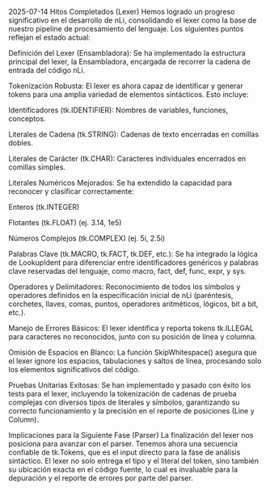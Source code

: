 2025-07-14
Hitos Completados (Lexer)
Hemos logrado un progreso significativo en el desarrollo de nLi, consolidando el lexer como la base de nuestro pipeline de procesamiento del lenguaje. Los siguientes puntos reflejan el estado actual:

Definición del Lexer (Ensambladora): Se ha implementado la estructura principal del lexer, la Ensambladora, encargada de recorrer la cadena de entrada del código nLi.

Tokenización Robusta: El lexer es ahora capaz de identificar y generar tokens para una amplia variedad de elementos sintácticos. Esto incluye:

Identificadores (tk.IDENTIFIER): Nombres de variables, funciones, conceptos.

Literales de Cadena (tk.STRING): Cadenas de texto encerradas en comillas dobles.

Literales de Carácter (tk.CHAR): Caracteres individuales encerrados en comillas simples.

Literales Numéricos Mejorados: Se ha extendido la capacidad para reconocer y clasificar correctamente:

Enteros (tk.INTEGER)

Flotantes (tk.FLOAT) (ej. 3.14, 1e5)

Números Complejos (tk.COMPLEX) (ej. 5i, 2.5i)

Palabras Clave (tk.MACRO, tk.FACT, tk.DEF, etc.): Se ha integrado la lógica de LookupIdent para diferenciar entre identificadores genéricos y palabras clave reservadas del lenguaje, como macro, fact, def, func, expr, y sys.

Operadores y Delimitadores: Reconocimiento de todos los símbolos y operadores definidos en la especificación inicial de nLi (paréntesis, corchetes, llaves, comas, puntos, operadores aritméticos, lógicos, bit a bit, etc.).

Manejo de Errores Básicos: El lexer identifica y reporta tokens tk.ILLEGAL para caracteres no reconocidos, junto con su posición de línea y columna.

Omisión de Espacios en Blanco: La función SkipWhitespace() asegura que el lexer ignore los espacios, tabulaciones y saltos de línea, procesando solo los elementos significativos del código.

Pruebas Unitarias Exitosas: Se han implementado y pasado con éxito los tests para el lexer, incluyendo la tokenización de cadenas de prueba complejas con diversos tipos de literales y símbolos, garantizando su correcto funcionamiento y la precisión en el reporte de posiciones (Line y Column).

Implicaciones para la Siguiente Fase (Parser)
La finalización del lexer nos posiciona para avanzar con el parser. Tenemos ahora una secuencia confiable de tk.Tokens, que es el input directo para la fase de análisis sintáctico. El lexer no solo entrega el tipo y el literal del token, sino también su ubicación exacta en el código fuente, lo cual es invaluable para la depuración y el reporte de errores por parte del parser.

